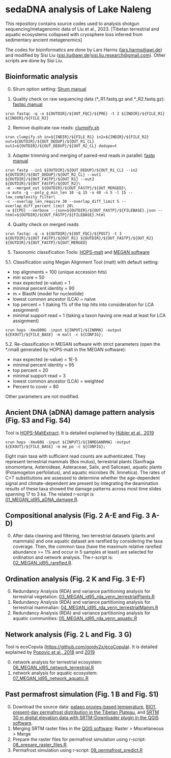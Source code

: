 # sedaDNA analysis of Lake Naleng
This repository contains source codes used to analysis shotgun sequencing/metagenomic data of Liu et al., 2023. [Tibetan terrestrial and aquatic ecosystems collapsed with cryosphere loss inferred from sedimentary ancient metagenomics] 

The codes for bioinformatics are done by Lars Harms (lars.harms@awi.de) and modified by Sisi Liu (sisi.liu@awi.de/sisi.liu.research@gmail.com). Other scripts are done by Sisi Liu.

## Bioinformatic analysis

0. Slrum option setting: [Slrum manual](https://slurm.schedmd.com/sbatch.html)

1. Quality check on raw sequencing data (*_R1.fastq.gz and *_R2.fastq.gz): [fastqc manual](https://www.bioinformatics.babraham.ac.uk/projects/fastqc/)
```
srun fastqc -q -o ${OUTDIR}/${OUT_FQC}/${PRE} -t 2 ${INDIR}/${FILE_R1} ${INDIR}/${FILE_R2}

```
2. Remove duplicate raw reads: [clumpify.sh](https://github.com/BioInfoTools/BBMap/blob/master/sh/clumpify.sh)
```
srun clumpify.sh in=${INDIR}/${FILE_R1} in2=${INDIR}/${FILE_R2} out=${OUTDIR}/${OUT_DEDUP}/${OUT_R1_CL} out2=${OUTDIR}/${OUT_DEDUP}/${OUT_R2_CL} dedupe=t

```
3. Adapter trimming and merging of paired-end reads in parallel: [fastp manual](https://github.com/OpenGene/fastp#merge-pe-reads)
```
srun fastp --in1 ${OUTDIR}/${OUT_DEDUP}/${OUT_R1_CL} --in2 ${OUTDIR}/${OUT_DEDUP}/${OUT_R2_CL} --out1 ${OUTDIR}/${OUT_FASTP}/${OUT_R1} --out2 ${OUTDIR}/${OUT_FASTP}/${OUT_R2}\
-m --merged_out ${OUTDIR}/${OUT_FASTP}/${OUT_MERGED}\
-a auto -g --poly_g_min_len 10 -q 15 -u 40 -n 5 -l 15 --low_complexity_filter\
-c --overlap_len_require 30 --overlap_diff_limit 5 --overlap_diff_percent_limit 20\
-w ${CPU} --verbose --json=${OUTDIR}/${OUT_FASTP}/${FILEBASE}.json --html=${OUTDIR}/${OUT_FASTP}/${FILEBASE}.html
```
4. Quality check on merged reads
```
srun fastqc -q -o ${OUTDIR}/${OUT_FQC}/${POST} -t 3 ${OUTDIR}/${OUT_FASTP}/${OUT_R1} ${OUTDIR}/${OUT_FASTP}/${OUT_R2} ${OUTDIR}/${OUT_FASTP}/${OUT_MERGED}

```
5. Taxonomic classification 
Tools: [HOPS-malt](https://github.com/rhuebler/HOPS) and [MEGAN software](https://uni-tuebingen.de/fakultaeten/mathematisch-naturwissenschaftliche-fakultaet/fachbereiche/informatik/lehrstuehle/algorithms-in-bioinformatics/software/megan6/) 

5.1. Classification using Megan Alignment Tool (malt) with default setting: 
- top alignments = 100 (unique accession hits)
- min score = 50
- max expected (e-value) = 1
- minimal percent identity = 90 
- m = BlastN (model for nucleotide)
- lowest common ancestor (LCA) = naïve
- top percent = 1 (taking 1% of the top hits into consideration for LCA assignment) 
- minimal support read = 1 (taking a taxon having one read at least for LCA assignment)
```
srun hops -Xmx800G -input ${INPUT}/${INRMA} -output ${EXOUT}/${FILE_BASE} -m malt -c ${CONFIG};
```
5.2. Re-classification in MEGAN software with strict parameters (open the *.rma6 generated by HOPS-malt in the MEGAN software): 
- max expected (e-value) = 1E-5
- minimal percent identity = 95
- top percent = 20
- minimal support read = 3
- lowest common ancestor (LCA) = weighted
- Percent to cover = 80

Other parameters are not modified.

## Ancient DNA (aDNA) damage pattern analysis (Fig. S3 and Fig. S4)
Tool is [HOPS-MaltExtract](https://github.com/rhuebler/MaltExtract). It is detailed explained by [Hübler et al., 2019](https://genomebiology.biomedcentral.com/articles/10.1186/s13059-019-1903-0)

```
srun hops -Xmx60G -input ${INPUT}/${INMEGANRMA} -output ${EXOUT}/${FILE_BASE} -m me_po -c ${CONFIG};
```
Eight main taxa with sufficient read counts are authenticated. They represent terrestrial mammals (Bos mutus), terrestrial plants (Saxifraga sinomontana, Asteroideae, Asteraceae, Salix, and Saliceae), aquatic plants (Potamogeton perfoliatus), and aquatic microbes (N. limnetica). The rates of C>T substitutions are assessed to determine whether the age-dependent signal and climate-dependent are present by integrating the deamination results of these taxa showed the damage patterns across most time slides spanning 17 to 3 ka. The related r-script is [01_MEGAN_id95_aDNA_damage.R](https://github.com/sisiliu-research/sedaDNA_Naleng/blob/master/R/01_MEGAN_id95_aDNA_damage.R).

## Compositional analysis (Fig. 2 A-E and Fig. 3 A-D)
0. After data cleaning and filtering, two terrestrial datasets (plants and mammals) and one aquatic dataset are rarefied by considering the taxa coverage. Then, the common taxa (have the maximum relative rarefied abundance >= 1% and occur in 5 samples at least) are selected for ordination and network analysis. The r-script is: [02_MEGAN_id95_rarefied.R](https://github.com/sisiliu-research/sedaDNA_Naleng/blob/master/R/02_MEGAN_id95_rarefied.R).


## Ordination analysis (Fig. 2 K and Fig. 3 E-F)
0. Redundancy Analysis (RDA) and variance partitioning analysis for terrestrial vegetation: [03_MEGAN_id95_rda_venn_terrestrialPlants.R](https://github.com/sisiliu-research/sedaDNA_Naleng/blob/master/R/03_MEGAN_id95_rda_venn_terrestrialPlants.R)
1. Redundancy Analysis (RDA) and variance partitioning analysis for terrestrial mammalian: [04_MEGAN_id95_rda_venn_terrestrialMamm.R](https://github.com/sisiliu-research/sedaDNA_Naleng/blob/master/R/04_MEGAN_id95_rda_venn_terrestrialMamm.R)
2. Redundancy Analysis (RDA) and variance partitioning analysis for aquatic communities: [05_MEGAN_id95_rda_venn_aquatic.R](https://github.com/sisiliu-research/sedaDNA_Naleng/blob/master/R/05_MEGAN_id95_rda_venn_aquatic.R)

## Network analysis (Fig. 2 L and Fig. 3 G)
Tool is ecoCopula (https://github.com/gordy2x/ecoCopula). It is detailed explained by [Popovic et al., 2018](https://www.sciencedirect.com/science/article/pii/S0047259X17307522?via%3Dihub) and [2019](https://besjournals.onlinelibrary.wiley.com/doi/10.1111/2041-210X.13247)

0. network analysis for terrestrial ecosystem: [06_MEGAN_id95_network_terrestrial.R](https://github.com/sisiliu-research/sedaDNA_Naleng/blob/master/R/06_MEGAN_id95_Network_terrestrial.R)
1. network analysis for aquatic ecosystem: [07_MEGAN_id95_network_aquatic.R](https://github.com/sisiliu-research/sedaDNA_Naleng/blob/master/R/07_MEGAN_id95_Network_aquatic.R)

## Past permafrost simulation (Fig. 1 B and Fig. S1)
0. Download the source data: [palaeo proxies-based temperature](https://github.com/StefanKruse/R_PastElevationChange), [BIO1](https://www.worldclim.org/data/worldclim21.html), [present-day permafrost distribution in the Tibetan Plateau](https://tc.copernicus.org/articles/11/2527/2017/), and [SRTM 30 m digital elevation data with SRTM-Downloader plugin in the QGIS software](https://qgis.org/de/site/). 
1. Merging SRTM raster files in the [QGIS software](https://qgis.org/de/site/): Raster > Miscellaneous > Merge
2. Prepare the raster files for permafrost simulation using r-script: [08_prepare_raster_files.R](https://github.com/sisiliu-research/sedaDNA_Naleng/blob/master/R/08_prepare_raster_files.R).
3. Permafrost simulation using r-script: [09_permafrost_predict.R](https://github.com/sisiliu-research/sedaDNA_Naleng/blob/master/R/09_permafrost_predict.R)






